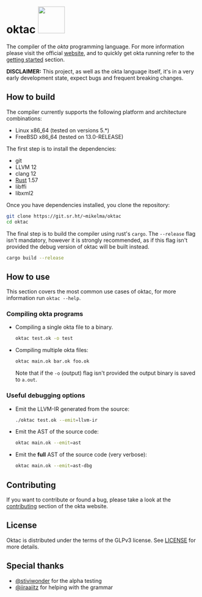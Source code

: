 <h1>oktac  <img src='https://okta-lang.org/assets/img/okta-ottis.png' width='70' height='70'></h1>

The compiler of the *okta* programming language. For more information
please visit the official [website](https://okta-lang.org), and to quickly get 
okta running refer to the [getting started](https://okta-lang.org/#getting-started) 
section.

**DISCLAIMER:** This project, as well as the okta language itself, it's in a very 
early development state, expect bugs and frequent breaking changes.

## How to build

The compiler currently supports the following platform and architecture combinations:

* Linux x86_64 (tested on versions 5.\*)
* FreeBSD x86_64 (tested on 13.0-RELEASE)

The first step is to install the dependencies:

* git
* LLVM 12
* clang 12
* [Rust](https://www.rust-lang.org/tools/install) 1.57
* libffi
* libxml2

Once you have dependencies installed, you clone the repository:

```bash
git clone https://git.sr.ht/~mikelma/oktac
cd oktac
```

The final step is to build the compiler using rust's `cargo`. The `--release` flag isn't 
mandatory, however it is strongly recommended, as if this flag isn't provided
the debug version of oktac will be built instead.

```bash
cargo build --release
```

## How to use

This section covers the most common use cases of oktac, for more information 
run `oktac --help`.

### Compiling okta programs 

* Compiling a single okta file to a binary. 
    ```bash
    oktac test.ok -o test
    ```


* Compiling multiple okta files:
    ```bash
    oktac main.ok bar.ok foo.ok
    ```
    
    Note that if the `-o` (output) flag isn't provided the output binary is saved to `a.out`.

### Useful debugging options

* Emit the LLVM-IR generated from the source:
    ```bash
    ./oktac test.ok --emit=llvm-ir
    ```

* Emit the AST of the source code:
    ```bash
    oktac main.ok --emit=ast
    ```

* Emit the **full** AST of the source code (very verbose):
    ```bash
    oktac main.ok --emit=ast-dbg
    ```

## Contributing

If you want to contribute or found a bug, please take a look at the 
[contributing](https://okta-lang.org/#contributing) section of the okta website.

## License

Oktac is distributed under the terms of the GLPv3 license. 
See [LICENSE](https://git.sr.ht/~mikelma/oktac/tree/main/item/LICENSE) for more details.

## Special thanks

* [@stiviwonder](https://github.com/stiviwonder) for the alpha testing
* [@iiraaiitz](https://github.com/iiraaiitz) for helping with the grammar 
